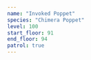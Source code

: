 ```yaml
---
name: "Invoked Poppet"
species: "Chimera Poppet"
level: 100
start_floor: 91
end_floor: 94
patrol: true
---
```

